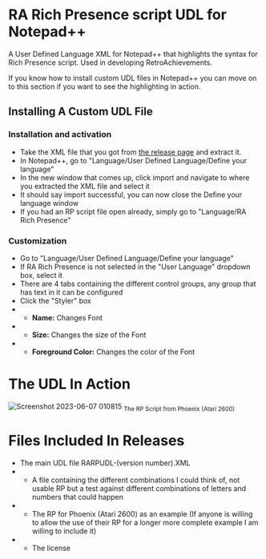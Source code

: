 # **RA Rich Presence script UDL for Notepad++**
A User Defined Language XML for Notepad++ that highlights the syntax for Rich Presence script. Used in developing RetroAchievements.

If you know how to install custom UDL files in Notepad++ you can move on to this section if you want to see the highlighting in action.

## Installing A Custom UDL File

### Installation and activation
- Take the XML file that you got from [the release page](https://github.com/Hors3Jock3y/RA-Rich-Presence-script-UDL-for-Notepadplusplus/releases) and extract it.
- In Notepad++, go to "Language/User Defined Language/Define your language"
- In the new window that comes up, click import and navigate to where you extracted the XML file and select it
- It should say import successful, you can now close the Define your language window
- If you had an RP script file open already, simply go to "Language/RA Rich Presence"

### Customization
- Go to "Language/User Defined Language/Define your language"
- If RA Rich Presence is not selected in the "User Language" dropdown box, select it
- There are 4 tabs containing the different control groups, any group that has text in it can be configured 
- Click the "Styler" box
- - **Name:** Changes Font
- - **Size:** Changes the size of the Font
- - **Foreground Color:** Changes the color of the Font







# The UDL In Action

![Screenshot 2023-06-07 010815](https://github.com/Hors3Jock3y/RA-Rich-Presence-script-UDL-for-Notepadplusplus/assets/135405178/72d711f1-be46-4b3c-8c72-9e9f97bc0434)
<sub>The RP Script from Phoenix (Atari 2600)</sub>

# Files Included In Releases
* The main UDL file RARPUDL-(version number).XML
* * A file containing the different combinations I could think of, not usable RP but a test against different combinations of letters and numbers that could happen
* * The RP for Phoenix (Atari 2600) as an example (If anyone is willing to allow the use of their RP for a longer more complete example I am willing to include it)
* * The license

